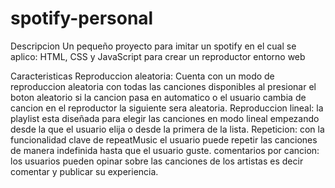 # spotify-personal

Descripcion
Un pequeño proyecto para imitar un spotify en el cual se aplico: HTML, CSS y JavaScript para crear un reproductor entorno web

Caracteristicas
Reproduccion aleatoria: Cuenta con un modo de reproduccion aleatoria con todas las canciones disponibles al presionar el  boton aleatorio si la cancion pasa en automatico o el usuario cambia de cancion en el reproductor la siguiente sera aleatoria.
Reproduccion lineal: la playlist esta diseñada para elegir las canciones en modo lineal empezando desde la que el usuario elija o desde la primera de la lista.
Repeticion: con la funcionalidad clave de repeatMusic el usuario puede repetir las canciones de manera indefinida hasta que el usuario guste.
comentarios por cancion: los usuarios pueden opinar sobre las canciones de los artistas es decir comentar y publicar su experiencia.
